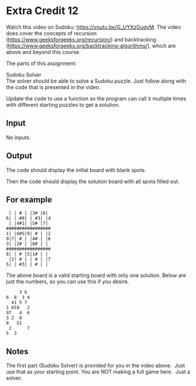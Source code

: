 # Extra Credit 12

Watch this video on Sudoku: <https://youtu.be/G_UYXzGuqvM>. The video does cover the concepts of recursion (<https://www.geeksforgeeks.org/recursion/>) and backtracking (<https://www.geeksforgeeks.org/backtracking-algorithms/>), which are above and beyond this course.

The parts of this assignment:

Sudoku Solver \
The solver should be able to solve a Sudoku puzzle.
Just follow along with the code that is presented in the video.

Update the code to use a function so the program can call it multiple times with different starting puzzles to get a solution.

## Input

No inputs.

## Output

The code should display the initial board with blank spots.

Then the code should display the solution board with all spots filled out.

## For example

```output
 | | # | |3# |6| 
6| | #8| | #3| |4
 | |4#1| |5# |7| 
#################
1| |6#5|9| # | |2
9|7| # | |4# | |6
3| |2# | |8# | | 
#################
8| | # |5|1# | | 
 |2| # | | # | |7
5| | #3| | # | | 
```

The above board is a valid starting board with only one solution. Below are just the numbers, so you can use this if you desire.

```output
     3 6 
6  8  3 4
  41 5 7 
1 659   2
97   4  6
3 2  8   
8   51   
 2      7
5  3     
```

## Notes

The first part (Sudoku Solver) is provided for you in the video above.  Just use that as your starting point.
You are NOT making a full game here.  Just a solver.
